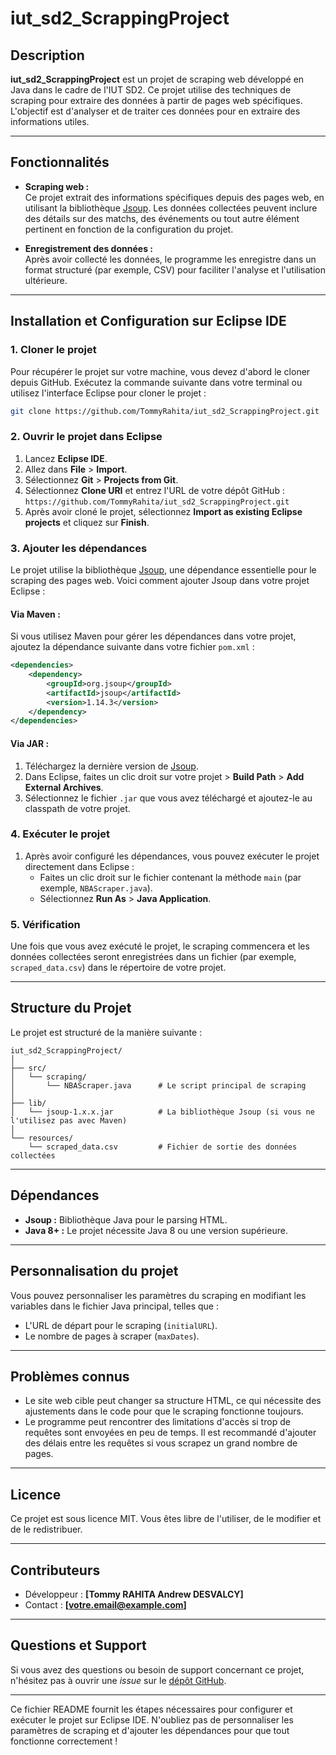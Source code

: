 # **iut_sd2_ScrappingProject**

## **Description**
**iut_sd2_ScrappingProject** est un projet de scraping web développé en Java dans le cadre de l'IUT SD2. Ce projet utilise des techniques de scraping pour extraire des données à partir de pages web spécifiques. L'objectif est d'analyser et de traiter ces données pour en extraire des informations utiles.

---

## **Fonctionnalités**
- **Scraping web :**  
  Ce projet extrait des informations spécifiques depuis des pages web, en utilisant la bibliothèque [Jsoup](https://jsoup.org/). Les données collectées peuvent inclure des détails sur des matchs, des événements ou tout autre élément pertinent en fonction de la configuration du projet.

- **Enregistrement des données :**  
  Après avoir collecté les données, le programme les enregistre dans un format structuré (par exemple, CSV) pour faciliter l'analyse et l'utilisation ultérieure.

---

## **Installation et Configuration sur Eclipse IDE**

### **1. Cloner le projet**
Pour récupérer le projet sur votre machine, vous devez d'abord le cloner depuis GitHub. Exécutez la commande suivante dans votre terminal ou utilisez l'interface Eclipse pour cloner le projet :

```bash
git clone https://github.com/TommyRahita/iut_sd2_ScrappingProject.git
```

### **2. Ouvrir le projet dans Eclipse**
1. Lancez **Eclipse IDE**.
2. Allez dans **File** > **Import**.
3. Sélectionnez **Git** > **Projects from Git**.
4. Sélectionnez **Clone URI** et entrez l'URL de votre dépôt GitHub :  
   `https://github.com/TommyRahita/iut_sd2_ScrappingProject.git`
5. Après avoir cloné le projet, sélectionnez **Import as existing Eclipse projects** et cliquez sur **Finish**.

### **3. Ajouter les dépendances**
Le projet utilise la bibliothèque [Jsoup](https://jsoup.org/), une dépendance essentielle pour le scraping des pages web. Voici comment ajouter Jsoup dans votre projet Eclipse :

#### **Via Maven** :
Si vous utilisez Maven pour gérer les dépendances dans votre projet, ajoutez la dépendance suivante dans votre fichier `pom.xml` :

```xml
<dependencies>
    <dependency>
        <groupId>org.jsoup</groupId>
        <artifactId>jsoup</artifactId>
        <version>1.14.3</version>
    </dependency>
</dependencies>
```

#### **Via JAR** :
1. Téléchargez la dernière version de [Jsoup](https://jsoup.org/download).
2. Dans Eclipse, faites un clic droit sur votre projet > **Build Path** > **Add External Archives**.
3. Sélectionnez le fichier `.jar` que vous avez téléchargé et ajoutez-le au classpath de votre projet.

### **4. Exécuter le projet**
1. Après avoir configuré les dépendances, vous pouvez exécuter le projet directement dans Eclipse :
   - Faites un clic droit sur le fichier contenant la méthode `main` (par exemple, `NBAScraper.java`).
   - Sélectionnez **Run As** > **Java Application**.

### **5. Vérification**
Une fois que vous avez exécuté le projet, le scraping commencera et les données collectées seront enregistrées dans un fichier (par exemple, `scraped_data.csv`) dans le répertoire de votre projet.

---

## **Structure du Projet**
Le projet est structuré de la manière suivante :

```
iut_sd2_ScrappingProject/
│
├── src/
│   └── scraping/
│       └── NBAScraper.java      # Le script principal de scraping
│
├── lib/
│   └── jsoup-1.x.x.jar          # La bibliothèque Jsoup (si vous ne l'utilisez pas avec Maven)
│
└── resources/
    └── scraped_data.csv         # Fichier de sortie des données collectées
```

---

## **Dépendances**
- **Jsoup :** Bibliothèque Java pour le parsing HTML.
- **Java 8+ :** Le projet nécessite Java 8 ou une version supérieure.

---

## **Personnalisation du projet**
Vous pouvez personnaliser les paramètres du scraping en modifiant les variables dans le fichier Java principal, telles que :
- L'URL de départ pour le scraping (`initialURL`).
- Le nombre de pages à scraper (`maxDates`).

---

## **Problèmes connus**
- Le site web cible peut changer sa structure HTML, ce qui nécessite des ajustements dans le code pour que le scraping fonctionne toujours.
- Le programme peut rencontrer des limitations d'accès si trop de requêtes sont envoyées en peu de temps. Il est recommandé d'ajouter des délais entre les requêtes si vous scrapez un grand nombre de pages.

---

## **Licence**
Ce projet est sous licence MIT. Vous êtes libre de l'utiliser, de le modifier et de le redistribuer.

---

## **Contributeurs**
- Développeur : **[Tommy RAHITA Andrew DESVALCY]**
- Contact : **[votre.email@example.com]**

---

## **Questions et Support**
Si vous avez des questions ou besoin de support concernant ce projet, n'hésitez pas à ouvrir une *issue* sur le [dépôt GitHub](https://github.com/TommyRahita/iut_sd2_ScrappingProject/issues).

---

Ce fichier README fournit les étapes nécessaires pour configurer et exécuter le projet sur Eclipse IDE. N'oubliez pas de personnaliser les paramètres de scraping et d'ajouter les dépendances pour que tout fonctionne correctement !
